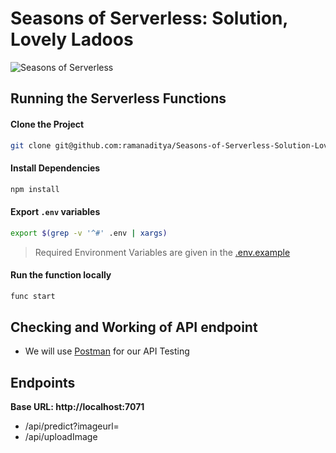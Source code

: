 # Seasons of Serverless: Solution, Lovely Ladoos
![Seasons of Serverless](https://raw.githubusercontent.com/ramanaditya/Seasons-of-Serverless/main/graphics/banner-1.png)

## Running the Serverless Functions
#### Clone the Project
```bash
git clone git@github.com:ramanaditya/Seasons-of-Serverless-Solution-Lovely-Ladoos.git
```

#### Install Dependencies
```bash
npm install
```

#### Export `.env` variables
```bash
export $(grep -v '^#' .env | xargs)
```

> Required Environment Variables are given in the [.env.example](https://github.com/ramanaditya/Seasons-of-Serverless-Solution-Lovely-Ladoos/blob/main/.env.example)

#### Run the function locally
```bash
func start
```

## Checking and Working of API endpoint
- We will use [Postman](https://www.postman.com/) for our API Testing


## Endpoints
**Base URL: http://localhost:7071**

- /api/predict?imageurl=<Image URL>
- /api/uploadImage
